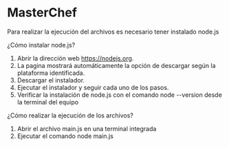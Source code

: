# MasterChef

Para realizar la ejecución del archivos es necesario tener instalado node.js

¿Cómo instalar node.js?

1. Abrir la dirección web https://nodejs.org.
2. La pagina mostrará automáticamente la opción de descargar según la plataforma identificada.
3. Descargar el instalador.
4. Ejecutar el instalador y seguir cada uno de los pasos.
5. Verificar la instalación de node.js con el comando node --version desde la terminal del equipo

¿Cómo realizar la ejecución de los archivos?

1. Abrir el archivo main.js en una terminal integrada
2. Ejecutar el comando node main.js
